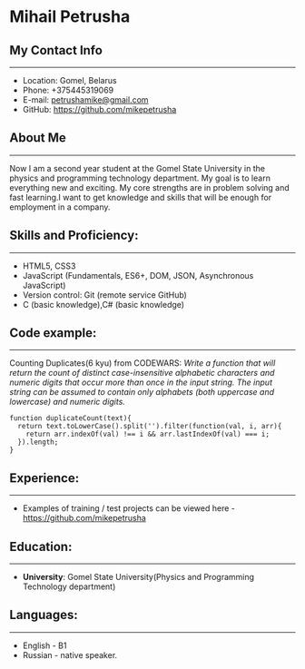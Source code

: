**Mihail Petrusha**
=========

## **My Contact Info**
---------

* Location: Gomel, Belarus
* Phone: +375445319069
* E-mail: petrushamike@gmail.com
* GitHub: https://github.com/mikepetrusha


## **About Me**
---------
Now I am a second year student at the Gomel State University in the physics and programming technology department. My goal is to learn everything new and exciting. My core strengths are in problem solving and fast learning.I want to get knowledge and skills that will be enough for employment in a company.




## **Skills and Proficiency:**
---------
* HTML5, CSS3
* JavaScript (Fundamentals, ES6+, DOM, JSON, Asynchronous JavaScript)
* Version control: Git (remote service GitHub)
* C (basic knowledge),C# (basic knowledge)



## **Code example:**
---------
Counting Duplicates(6 kyu) from CODEWARS: _Write a function that will return the count of distinct case-insensitive alphabetic characters and numeric digits that occur more than once in the input string. The input string can be assumed to contain only alphabets (both uppercase and lowercase) and numeric digits._

```
function duplicateCount(text){
  return text.toLowerCase().split('').filter(function(val, i, arr){
    return arr.indexOf(val) !== i && arr.lastIndexOf(val) === i;
  }).length;
}
```


## **Experience:**
---------
* Examples of training / test projects can be viewed here - https://github.com/mikepetrusha


## **Education:**
---------
* **University**: Gomel State University(Physics and Programming Technology department)


## **Languages:**
---------
 * English - B1
 * Russian - native speaker.
 